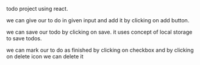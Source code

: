 todo project using react. 

we can give our to do in given input and add it by clicking on add button. 

we can save our todo by clicking on save. it uses concept of local storage to save todos. 

we can mark our to do as finished by clicking on checkbox and by clicking on delete icon we can delete it 
